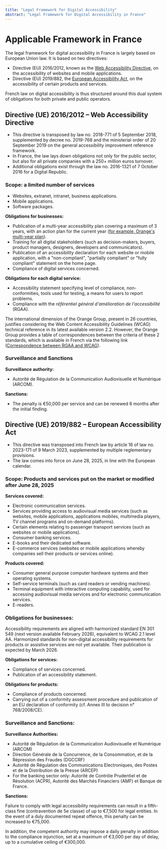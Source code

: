 ```yaml
---
title: "Legal Framework for Digital Accessibility"
abstract: "Legal Framework for Digital Accessibility in France"
---
```


# Applicable Framework in France

The legal framework for digital accessibility in France is largely based on European Union law. It is based on two directives:

- Directive (EU) 2016/2012, known as the [Web Accessibility Directive](https://a11y-guidelines.orange.com/en/planning/legal-framework-in-france/#directive-ue-20162012-web-accessibility-directive), on the accessibility of websites and mobile applications.
- Directive (EU) 2019/882, the [European Accessibility Act](https://a11y-guidelines.orange.com/en/planning/legal-framework-in-france/#directive-ue-2019882-european-accessibility-act), on the accessibility of certain products and services.

French law on digital accessibility is thus structured around this dual system of obligations for both private and public operators.

## Directive (UE) 2016/2012 – Web Accessibility Directive

- This directive is transposed by law no. 2018-771 of 5 September 2018, supplemented by decree no. 2019-768 and the ministerial order of 20 September 2019 on the general accessibility improvement reference framework.
- In France, the law lays down obligations not only for the public sector, but also for all private companies with a 250+ million euros turnover.
- Additional obligations exist through the law no. 2016-1321 of 7 October 2016 for a Digital Republic.

### Scope: a limited number of services

- Websites, extranet, intranet, business applications.
- Mobile applications.
- Software packages.

**Obligations for businesses:**
- Publication of a multi-year accessibility plan covering a maximum of 3 years, with an action plan for the current year ([for example, Orange's multi-year plan](https://gallery.orange.com/element?id=410806)).
- Training for all digital stakeholders (such as decision-makers, buyers, product managers, designers, developers and communicators).
- Publication of an accessibility declaration for each website or mobile application, with a "non-compliant", "partially compliant" or "fully compliant" statement on the home page.
- Compliance of digital services concerned.

**Obligations for each digital service:** 
- Accessibility statement specifying level of compliance, non-conformities, tools used for testing, a means for users to report problems.
- Compliance with the _référentiel général d'amélioration de l'accessibilité_ (RGAA).

The international dimension of the Orange Group, present in 26 countries, justifies considering the Web Content Accessibility Guidelines (WCAG) technical reference in its latest available version 2.2. However, the Orange Group provides a table of correspondences between the criteria of these 2 standards, which is available in French via the following link ([Correspondence between RGAA and WCAG](https://a11y-guidelines.orange.com/fr/cadrage/correspondance-rgaa-wcag/)).

### Surveillance and Sanctions

**Surveillance authority:**

- Autorité de Régulation de la Communication Audiovisuelle et Numérique (ARCOM).

**Sanctions:**

- The penalty is €50,000 per service and can be renewed 6 months after the initial finding.

## Directive (UE) 2019/882 – European Accessibility Act

- This directive was transposed into French law by article 16 of law no. 2023-171 of 9 March 2023, supplemented by multiple reglementary provisions.
- The law comes into force on June 28, 2025, in line with the European calendar.

### Scope: Products and services put on the market or modified after June 28, 2025

**Services covered:**

- Electronic communication services.
- Services providing access to audiovisual media services (such as websites, mobile applications, applications mobiles, multimedia players, TV channel programs and on-demand platforms).
- Certain elements relating to passenger transport services (such as websites or mobile applications).
- Consumer banking services.
- E-books and their dedicated software.
- E-commerce services (websites or mobile applications whereby companies sell their products or services online).

**Products covered:**
- Consumer general purpose computer hardware systems and their operating systems.
- Self-service terminals (such as card readers or vending machines).
- Terminal equipment with interactive computing capability, used for accessing audiovisual media services and for electronic communication services.
- E-readers.

### Obligations for businesses: 

Accessibility requirements are aligned with harmonized standard EN 301 549 (next version available February 2026), equivalent to WCAG 2.1 level AA. Harmonized standards for non-digital accessibility requirements for products or assistive services are not yet available. Their publication is expected by March 2026. 

**Obligations for services:**
- Compliance of services concerned.
- Publication of an accessibility statement.

**Obligations for products:**
- Compliance of products concerned.
- Carrying out of a conformity assessment procedure and publication of an EU declaration of conformity (cf. Annex III to decision n° 768/2008/CE).

### Surveillance and Sanctions: 

**Surveillance Authorities:**

- Autorité de Régulation de la Communication Audiovisuelle et Numérique (ARCOM)
- Direction Générale de la Concurrence, de la Consommation, et de la Répression des Fraudes (DGCCRF)
- Autorité de Régulation des Communications Electroniques, des Postes et de la Distribution de la Presse (ARCEP)
- For the banking sector only: Autorité de Contrôle Prudentiel et de Résolution (ACPR), Autorité des Marchés Financiers (AMF) et Banque de France.

**Sanctions:**

Failure to comply with legal accessibility requirements can result in a fifth-class fine (contravention de 5e classe) of up to €7,500 for legal entities. In the event of a duly documented repeat offence, this penalty can be increased to €75,000.

In addition, the competent authority may impose a daily penalty in addition to the compliance injunction, set at a maximum of €3,000 per day of delay, up to a cumulative ceiling of €300,000.
